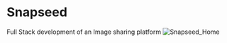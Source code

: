 # Snapseed
Full Stack development of an Image sharing platform 
![Snapseed_Home](https://user-images.githubusercontent.com/49150875/82197539-c4e79e80-9918-11ea-9fda-346b763ea704.gif)
